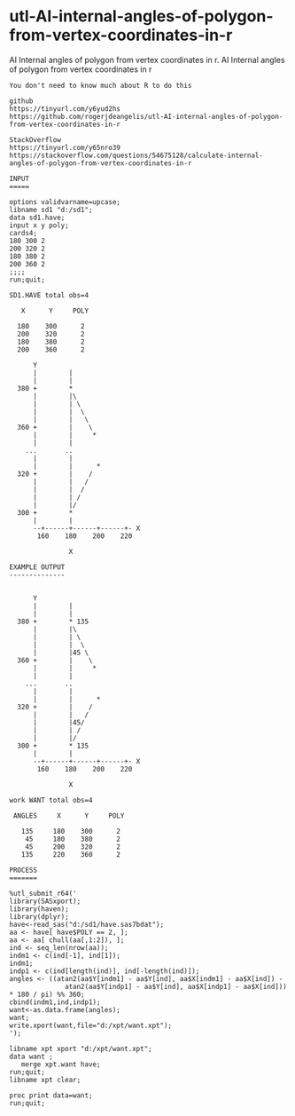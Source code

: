 # utl-AI-internal-angles-of-polygon-from-vertex-coordinates-in-r
AI Internal angles of polygon from vertex coordinates in r.
    AI Internal angles of polygon from vertex coordinates in r

    You don't need to know much about R to do this

    github
    https://tinyurl.com/y6yud2hs
    https://github.com/rogerjdeangelis/utl-AI-internal-angles-of-polygon-from-vertex-coordinates-in-r

    StackOverflow
    https://tinyurl.com/y65nro39
    https://stackoverflow.com/questions/54675128/calculate-internal-angles-of-polygon-from-vertex-coordinates-in-r

    INPUT
    =====

    options validvarname=upcase;
    libname sd1 "d:/sd1";
    data sd1.have;
    input x y poly;
    cards4;
    180 300 2
    200 320 2
    180 380 2
    200 360 2
    ;;;;
    run;quit;

    SD1.HAVE total obs=4

       X      Y     POLY

      180    300      2
      200    320      2
      180    380      2
      200    360      2

          Y
          |        |
          |        |
      380 +        *
          |        |\
          |        | \
          |        |  \
          |        |   \
      360 +        |    \
          |        |     *
          |        |
        ...       ..
          |        |
          |        |      *
      320 +        |    /
          |        |   /
          |        |  /
          |        | /
          |        |/
      300 +        *
          |        |
          --+------+------+------+- X
           160    180    200    220

                   X

    EXAMPLE OUTPUT
    --------------


          Y
          |        |
          |        |
      380 +        * 135
          |        |\
          |        | \
          |        |  \
          |        |45 \
      360 +        |    \
          |        |     *
          |        |
        ...       ..
          |        |
          |        |      *
      320 +        |    /
          |        |   /
          |        |45/
          |        | /
          |        |/
      300 +        * 135
          |        |
          --+------+------+------+- X
           160    180    200    220

                   X

    work WANT total obs=4

     ANGLES     X      Y     POLY

       135     180    300      2
        45     180    380      2
        45     200    320      2
       135     220    360      2

    PROCESS
    =======

    %utl_submit_r64('
    library(SASxport);
    library(haven);
    library(dplyr);
    have<-read_sas("d:/sd1/have.sas7bdat");
    aa <- have[ have$POLY == 2, ];
    aa <- aa[ chull(aa[,1:2]), ];
    ind <- seq_len(nrow(aa));
    indm1 <- c(ind[-1], ind[1]);
    indm1;
    indp1 <- c(ind[length(ind)], ind[-length(ind)]);
    angles <- ((atan2(aa$Y[indm1] - aa$Y[ind], aa$X[indm1] - aa$X[ind]) -
                  atan2(aa$Y[indp1] - aa$Y[ind], aa$X[indp1] - aa$X[ind])) * 180 / pi) %% 360;
    cbind(indm1,ind,indp1);
    want<-as.data.frame(angles);
    want;
    write.xport(want,file="d:/xpt/want.xpt");
    ');

    libname xpt xport "d:/xpt/want.xpt";
    data want ;
       merge xpt.want have;
    run;quit;
    libname xpt clear;

    proc print data=want;
    run;quit;

